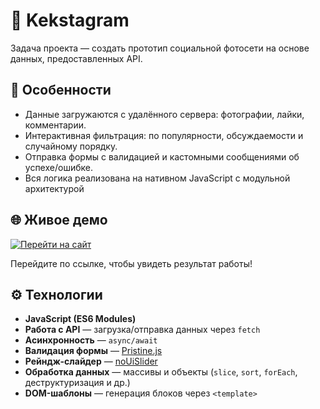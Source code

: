 # 🚀 Kekstagram 

Задача проекта — создать прототип социальной фотосети на основе данных, предоставленных API.

## 📌 Особенности

- Данные загружаются с удалённого сервера: фотографии, лайки, комментарии.
- Интерактивная фильтрация: по популярности, обсуждаемости и случайному порядку.
- Отправка формы с валидацией и кастомными сообщениями об успехе/ошибке.
- Вся логика реализована на нативном JavaScript с модульной архитектурой 

## 🌐 Живое демо

[![Перейти на сайт](https://img.shields.io/badge/Смотреть_сайт-8957e5?style=for-the-badge&logo=github&logoColor=white)](https://kristinanoskova.github.io/2235875-kekstagram-32/)

Перейдите по ссылке, чтобы увидеть результат работы!

## ⚙️ Технологии

- **JavaScript (ES6 Modules)**  
- **Работа с API** — загрузка/отправка данных через `fetch`  
- **Асинхронность** — `async/await`  
- **Валидация формы** — [Pristine.js](https://github.com/posabsolute/Pristine)  
- **Рейндж-слайдер** — [noUiSlider](https://github.com/miljko/noUiSlider)  
- **Обработка данных** — массивы и объекты (`slice`, `sort`, `forEach`, деструктуризация и др.) 
- **DOM-шаблоны** — генерация блоков через `<template>`
